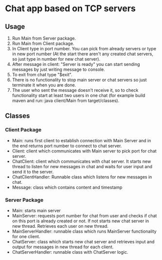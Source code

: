 # Chat app based on TCP servers

## Usage

1. Run Main from Server package.
2. Run Main from Client package.
3. In Client type in port number. You can pick from already servers or type in new port number (At the start there aren't any created chat servers, so just type in number for new chat server).
4. After message in client: "Server is ready" you can start sending messages by just writing message to console.
5. To exit from chat type "$exit".
6. There is no functionality to stop main server or chat servers so just terminate it when you are done.
7. The user who sent the message doesn't receive it, so to check functionality start at least two users in one chat (for example build maven and run: java client/Main from target/classes).

## Classes
### Client Package
  - Main: runs first client to establish connection with Main Server and in the end returns port number to connect to chat server.
  - Client: client which communicates with Main server to pick port for chat server.
  - ChatClient: client which communicates with chat server. It starts new thread to listen for new messages in chat and waits for user input and send it to the server.
  - ChatClientHandler: Runnable class which listens for new messages in chat.
  - Message: class which contains content and timestamp

### Server Package
  - Main: starts main server
  - MainServer: requests port number for chat from user and checks if chat on this port is already created or not. If not starts new chat server in new thread. Retrieves each user on new thread.
  - MainServerHandler: runnable class which runs MainServer functionality for one client.
  - ChatServer: class which starts new chat server and retrieves input and output for messages in new thread for each client.
  - ChatServerHandler: runnable class with ChatServer logic.
